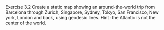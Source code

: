 Exercise 3.2
Create a static map showing an around-the-world trip from Barcelona through Zurich, Singapore, Sydney, Tokyo, San Francisco, New york, London and back, using geodesic lines. Hint: the Atlantic is not the center of the world.
